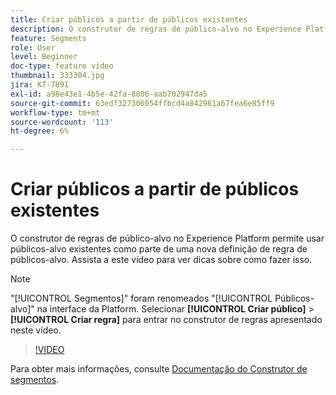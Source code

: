 ```yaml
---
title: Criar públicos a partir de públicos existentes
description: O construtor de regras de público-alvo no Experience Platform permite usar públicos-alvo existentes como parte de uma nova definição de regra de públicos-alvo. Assista a este vídeo para ver dicas sobre como fazer isso.
feature: Segments
role: User
level: Beginner
doc-type: feature video
thumbnail: 333304.jpg
jira: KT-7891
exl-id: a98e43e1-4b5e-42fa-8806-aab702947da5
source-git-commit: 63edf327306054ffbcd4a842961a67fea6e85ff9
workflow-type: tm+mt
source-wordcount: '113'
ht-degree: 6%

---
```


# Criar públicos a partir de públicos existentes

O construtor de regras de público-alvo no Experience Platform permite usar públicos-alvo existentes como parte de uma nova definição de regra de públicos-alvo. Assista a este vídeo para ver dicas sobre como fazer isso.

>[!NOTE]
>
> &quot;[!UICONTROL Segmentos]&quot; foram renomeados &quot;[!UICONTROL Públicos-alvo]&quot; na interface da Platform. Selecionar **[!UICONTROL Criar público]** > **[!UICONTROL Criar regra]** para entrar no construtor de regras apresentado neste vídeo.

>[!VIDEO](https://video.tv.adobe.com/v/333304/?quality=12&learn=on)

Para obter mais informações, consulte [Documentação do Construtor de segmentos](https://experienceleague.adobe.com/docs/experience-platform/segmentation/ui/segment-builder.html?lang=pt-br).
